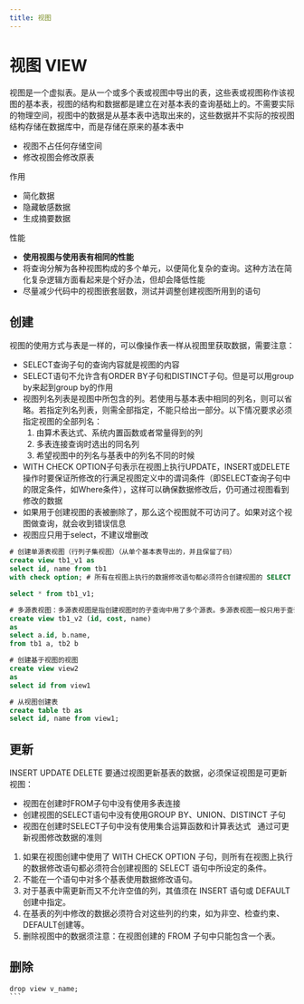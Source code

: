 ```yaml
---
title: 视图
---
```


# 视图 VIEW
视图是一个虚拟表。是从一个或多个表或视图中导出的表，这些表或视图称作该视图的基本表，视图的结构和数据都是建立在对基本表的查询基础上的。不需要实际的物理空间，视图中的数据是从基本表中选取出来的，这些数据并不实际的按视图结构存储在数据库中，而是存储在原来的基本表中

* 视图不占任何存储空间
* 修改视图会修改原表

作用
* 简化数据
* 隐藏敏感数据
* 生成摘要数据

性能
* **使用视图与使用表有相同的性能**
* 将查询分解为各种视图构成的多个单元，以便简化复杂的查询。这种方法在简化复杂逻辑方面看起来是个好办法，但却会降低性能
* 尽量减少代码中的视图嵌套层数，测试并调整创建视图所用到的语句

## 创建
视图的使用方式与表是一样的，可以像操作表一样从视图里获取数据，需要注意：
* SELECT查询子句的查询内容就是视图的内容
* SELECT语句不允许含有ORDER BY子句和DISTINCT子句。但是可以用group by来起到group by的作用
* 视图列名列表是视图中所包含的列。若使用与基本表中相同的列名，则可以省略。若指定列名列表，则需全部指定，不能只给出一部分。以下情况要求必须指定视图的全部列名：
    1. 由算术表达式、系统内置函数或者常量得到的列
    2. 多表连接查询时选出的同名列
    3. 希望视图中的列名与基表中的列名不同的时候
* WITH CHECK OPTION子句表示在视图上执行UPDATE，INSERT或DELETE操作时要保证所修改的行满足视图定义中的谓词条件（即SELECT查询子句中的限定条件，如Where条件），这样可以确保数据修改后，仍可通过视图看到修改的数据
* 如果用于创建视图的表被删除了，那么这个视图就不可访问了。如果对这个视图做查询，就会收到错误信息
* 视图应只用于select，不建议增删改

```sql
# 创建单源表视图（行列子集视图）（从单个基本表导出的，并且保留了码）
create view tb1_v1 as 
select id, name from tb1
with check option; # 所有在视图上执行的数据修改语句都必须符合创建视图的 SELECT 语句中所设定的条件

select * from tb1_v1;

# 多源表视图：多源表视图是指创建视图时的子查询中用了多个源表。多源表视图一般只用于查询，不用于修改数据
create view tb1_v2 (id, cost, name)
as
select a.id, b.name,
from tb1 a, tb2 b

# 创建基于视图的视图
create view view2
as
select id from view1

# 从视图创建表
create table tb as 
select id, name from view1;
```

## 更新
INSERT UPDATE DELETE
要通过视图更新基表的数据，必须保证视图是可更新视图：
* 视图在创建时FROM子句中没有使用多表连接
* 创建视图的SELECT语句中没有使用GROUP BY、UNION、DISTINCT 子句
* 视图在创建时SELECT子句中没有使用集合运算函数和计算表达式
 
通过可更新视图修改数据的准则
1. 如果在视图创建中使用了 WITH CHECK OPTION 子句，则所有在视图上执行的数据修改语句都必须符合创建视图的 SELECT 语句中所设定的条件。
2. 不能在一个语句中对多个基表使用数据修改语句。
3. 对于基表中需更新而又不允许空值的列，其值须在 INSERT 语句或 DEFAULT 创建中指定。
4. 在基表的列中修改的数据必须符合对这些列的约束，如为非空、检查约束、DEFAULT创建等。
5. 删除视图中的数据须注意：在视图创建的 FROM 子句中只能包含一个表。 

## 删除

```
drop view v_name;
``` 
                      